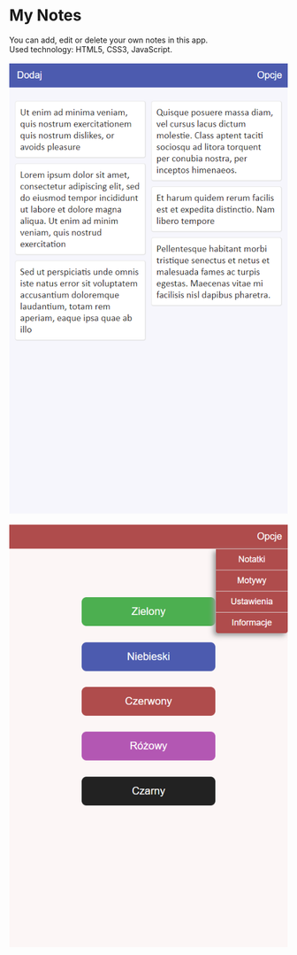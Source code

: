 # My Notes
You can add, edit or delete your own notes in this app. 
<br />
Used technology: HTML5, CSS3, JavaScript.
<br />
<br />
![Notes](screenshots/Notes.png)
<br />
<br />
![Themes](screenshots/Themes.png)


